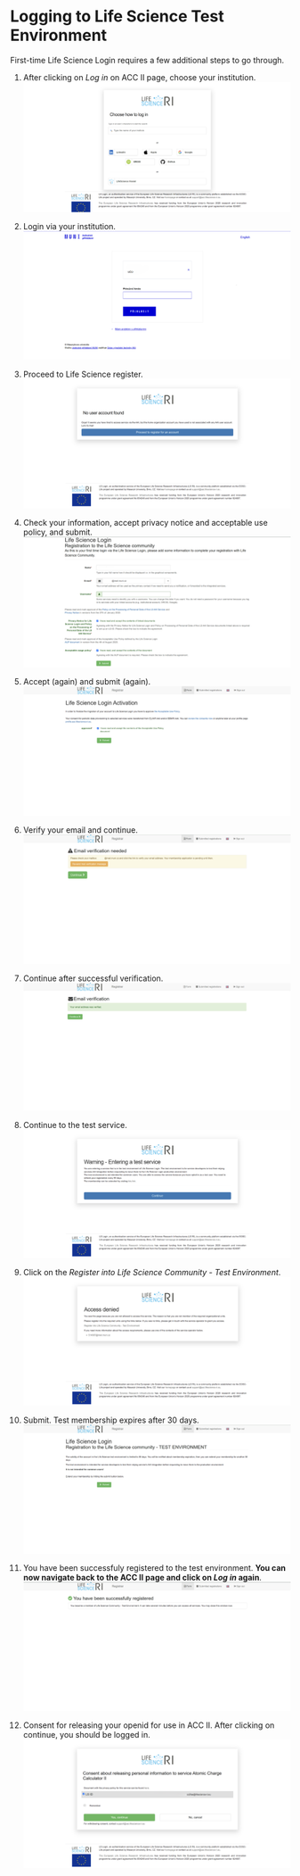 # Logging to Life Science Test Environment
First-time Life Science Login requires a few additional steps to go through.

1. After clicking on *Log in* on ACC II page, choose your institution.
![login 1](./images/login1.png)

2. Login via your institution.
![login 2](./images/login2.png)

3. Proceed to Life Science register.
![login 3](./images/login3.png)

4. Check your information, accept privacy notice and acceptable use policy, and submit.
![login 4](./images/login4.png)

5. Accept (again) and submit (again).
![login 5](./images/login5.png)

6. Verify your email and continue.
![login 6](./images/login6.png)

7. Continue after successful verification.
![login 7](./images/login7.png)

8. Continue to the test service.
![login 8](./images/login8.png)

9. Click on the *Register into Life Science Community - Test Environment*.
![login 9](./images/login9.png)

10. Submit. Test membership expires after 30 days.
![login 10](./images/login10.png)

11. You have been successfuly registered to the test environment. **You can now navigate back to the ACC II page and click on *Log in* again**.
![login 11](./images/login11.png)

12. Consent for releasing your openid for use in ACC II. After clicking on continue, you should be logged in.
![login 12](./images/login12.png)
